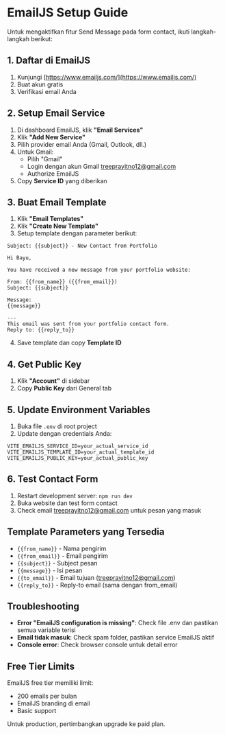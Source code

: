 # EmailJS Setup Guide

Untuk mengaktifkan fitur Send Message pada form contact, ikuti langkah-langkah berikut:

## 1. Daftar di EmailJS

1. Kunjungi [https://www.emailjs.com/](https://www.emailjs.com/)
2. Buat akun gratis
3. Verifikasi email Anda

## 2. Setup Email Service

1. Di dashboard EmailJS, klik **"Email Services"**
2. Klik **"Add New Service"**
3. Pilih provider email Anda (Gmail, Outlook, dll.)
4. Untuk Gmail:
   - Pilih "Gmail"
   - Login dengan akun Gmail treeprayitno12@gmail.com
   - Authorize EmailJS
5. Copy **Service ID** yang diberikan

## 3. Buat Email Template

1. Klik **"Email Templates"**
2. Klik **"Create New Template"**
3. Setup template dengan parameter berikut:

```
Subject: {{subject}} - New Contact from Portfolio

Hi Bayu,

You have received a new message from your portfolio website:

From: {{from_name}} ({{from_email}})
Subject: {{subject}}

Message:
{{message}}

---
This email was sent from your portfolio contact form.
Reply to: {{reply_to}}
```

4. Save template dan copy **Template ID**

## 4. Get Public Key

1. Klik **"Account"** di sidebar
2. Copy **Public Key** dari General tab

## 5. Update Environment Variables

1. Buka file `.env` di root project
2. Update dengan credentials Anda:

```env
VITE_EMAILJS_SERVICE_ID=your_actual_service_id
VITE_EMAILJS_TEMPLATE_ID=your_actual_template_id
VITE_EMAILJS_PUBLIC_KEY=your_actual_public_key
```

## 6. Test Contact Form

1. Restart development server: `npm run dev`
2. Buka website dan test form contact
3. Check email treeprayitno12@gmail.com untuk pesan yang masuk

## Template Parameters yang Tersedia

- `{{from_name}}` - Nama pengirim
- `{{from_email}}` - Email pengirim  
- `{{subject}}` - Subject pesan
- `{{message}}` - Isi pesan
- `{{to_email}}` - Email tujuan (treeprayitno12@gmail.com)
- `{{reply_to}}` - Reply-to email (sama dengan from_email)

## Troubleshooting

- **Error "EmailJS configuration is missing"**: Check file .env dan pastikan semua variable terisi
- **Email tidak masuk**: Check spam folder, pastikan service EmailJS aktif
- **Console error**: Check browser console untuk detail error

## Free Tier Limits

EmailJS free tier memiliki limit:
- 200 emails per bulan
- EmailJS branding di email
- Basic support

Untuk production, pertimbangkan upgrade ke paid plan.
